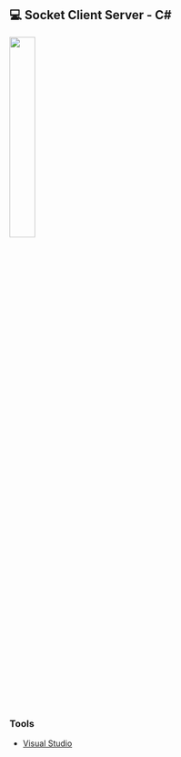 ## 💻 Socket Client Server - C#

<img src="doc/gif/Demo Socket CSharp.gif" width="30%">

### Tools

- [Visual Studio](https://visualstudio.microsoft.com/downloads/)
